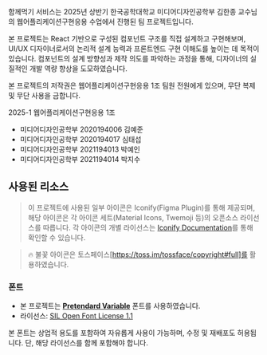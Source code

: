 함께먹기 서비스는 2025년 상반기 한국공학대학교 미디어디자인공학부 김한종 교수님의 웹어플리케이션구현응용 수업에서 진행된 팀 프로젝트입니다.

본 프로젝트는 React 기반으로 구성된 컴포넌트 구조를 직접 설계하고 구현해보며, UI/UX 디자이너로서의 논리적 설계 능력과 프론트엔드 구현 이해도를 높이는 데 목적이 있습니다. 컴포넌트의 설계 방향성과 제작 의도를 파악하는 과정을 통해, 디자이너의 실질적인 개발 역량 향상을 도모하였습니다.

본 프로젝트의 저작권은 웹어플리케이션구현응용 1조 팀원 전원에게 있으며, 무단 복제 및 무단 사용을 금합니다.

2025-1 웹어플리케이션구현응용 1조
- 미디어디자인공학부 2020194006 김예준
- 미디어디자인공학부 2020194017 심태섭
- 미디어디자인공학부 2021194013 박예인
- 미디어디자인공학부 2021194014 박지수

## 사용된 리소스

> 이 프로젝트에 사용된 일부 아이콘은 Iconify(Figma Plugin)를 통해 제공되며, 해당 아이콘은 각 아이콘 세트(Material Icons, Twemoji 등)의 오픈소스 라이선스를 따릅니다.
> 각 아이콘의 개별 라이선스는 [Iconify Documentation](https://iconify.design/icon-sets/)를 통해 확인할 수 있습니다.

> 🔥 불꽃 아이콘은 토스페이스[https://toss.im/tossface/copyright#full]를 활용하였습니다.

### 폰트

- 본 프로젝트는 [**Pretendard Variable**](https://github.com/orioncactus/pretendard) 폰트를 사용하였습니다.
- 라이선스: [SIL Open Font License 1.1](https://github.com/orioncactus/pretendard/blob/main/LICENSE)

본 폰트는 상업적 용도를 포함하여 자유롭게 사용이 가능하며, 수정 및 재배포도 허용됩니다. 단, 해당 라이선스를 함께 포함해야 합니다.